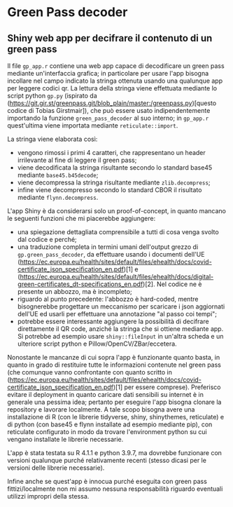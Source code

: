 # Green Pass decoder
## Shiny web app per decifrare il contenuto di un green pass

Il file `gp_app.r` contiene una web app capace di decodificare un green pass mediante un'interfaccia grafica; in particolare per usare l'app bisogna incollare nel campo indicato la stringa ottenuta usando una qualunque app per leggere codici qr. 
La lettura della stringa viene effettuata mediante lo script python `gp.py` (ispirato da (https://git.gir.st/greenpass.git/blob_plain/master:/greenpass.py)[questo codice di Tobias Girstmair]), che può essere usato indipendentemente importando la funzione `green_pass_decoder` al suo interno; in `gp_app.r` quest'ultima viene importata mediante `reticulate::import`.

La stringa viene elaborata così:
- vengono rimossi i primi 4 caratteri, che rappresentano un header irrilevante al fine di leggere il green pass;
- viene decodificata la stringa risultante secondo lo standard base45 mediante `base45.b45decode`;
- viene decompressa la stringa risultante mediante `zlib.decompress`;
- infine viene decompresso secondo lo standard CBOR il risultato mediante `flynn.decompress`.

L'app Shiny è da considerarsi solo un proof-of-concept, in quanto mancano le seguenti funzioni che mi piacerebbe aggiungere:
- una spiegazione dettagliata comprensibile a tutti di cosa venga svolto dal codice e perché;
- una traduzione completa in termini umani dell'output grezzo di `gp.green_pass_decoder`, da effettuare usando i documenti dell'UE (https://ec.europa.eu/health/sites/default/files/ehealth/docs/covid-certificate_json_specification_en.pdf)[1] e (https://ec.europa.eu/health/sites/default/files/ehealth/docs/digital-green-certificates_dt-specifications_en.pdf)[2]. Nel codice ne è presente un abbozzo, ma è incompleto;
- riguardo al punto precedente: l'abbozzo è hard-coded, mentre bisognerebbe progettare un meccanismo per scaricare i json aggiornati dell'UE ed usarli per effettuare una annotazione "al passo coi tempi";
- potrebbe essere interessante aggiungere la possibilità di decifrare direttamente il QR code, anziché la stringa che si ottiene mediante app. Si potrebbe ad esempio usare `shiny::fileInput` in un'altra scheda e un ulteriore script python e Pillow/OpenCV/ZBar/eccetera.

Nonostante le mancanze di cui sopra l'app è funzionante quanto basta, in quanto in grado di restituire tutte le informazioni contenute nel green pass (che comunque vanno confrontante con quanto scritto in (https://ec.europa.eu/health/sites/default/files/ehealth/docs/covid-certificate_json_specification_en.pdf)[1] per essere comprese).
Preferisco evitare il deployment in quanto caricare dati sensibili su internet è in generale una pessima idea; pertanto per eseguire l'app bisogna clonare la repository e lavorare localmente. A tale scopo bisogna avere una installazione di R (con le librerie tidyverse, shiny, shinythemes, reticulate) e di python (con base45 e flynn installate ad esempio mediante pip), con reticulate configurato in modo da trovare l'environment python su cui vengano installate le librerie necessarie.

L'app è stata testata su R 4.1.1 e python 3.9.7, ma dovrebbe funzionare con versioni qualunque purché relativamente recenti (stesso dicasi per le versioni delle librerie necessarie).

Infine anche se quest'app è innocua purché eseguita con green pass fittizi/localmente non mi assumo nessuna responsabilità riguardo eventuali utilizzi impropri della stessa.
